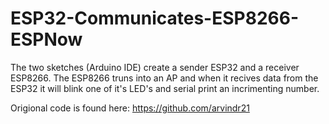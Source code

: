 # ESP32-Communicates-ESP8266-ESPNow

The two sketches (Arduino IDE) create a sender ESP32 and a receiver ESP8266.
The ESP8266 truns into an AP and when it recives data from the ESP32 it will blink one of it's LED's and serial print an incrimenting number.

Origional code is found here: https://github.com/arvindr21

